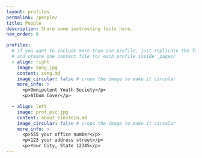 ```yaml
---
layout: profiles
permalink: /people/
title: People
description: Share some instresting facts here.
nav_order: 6

profiles:
  # if you want to include more than one profile, just replicate the following block
  # and create one content file for each profile inside _pages/
  - align: right
    image: song.jpg
    content: song.md
    image_circular: false # crops the image to make it circular
    more_info: > 
      <p>Omnipotent Youth Society</p>
      <p>Album Cover</p>

  - align: left
    image: prof_pic.jpg
    content: about_einstein.md
    image_circular: false # crops the image to make it circular
    more_info: >
      <p>555 your office number</p>
      <p>123 your address street</p>
      <p>Your City, State 12345</p>
---
```

